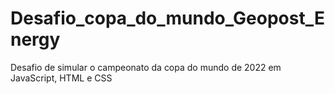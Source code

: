 # Desafio_copa_do_mundo_Geopost_Energy
 Desafio de simular o campeonato da copa do mundo de 2022 em JavaScript, HTML e CSS
